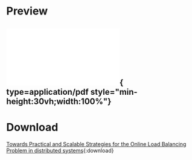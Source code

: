# Preview
![Alt text](./pdfs/Towards-Practical-and-Scalable-OLBP-Strategies.pdf){ type=application/pdf style="min-height:30vh;width:100%"}
----
# Download
[Towards Practical and Scalable Strategies for the Online Load Balancing
Problem in distributed systems](./pdfs/Towards-Practical-and-Scalable-OLBP-Strategies.pdf){:download}

